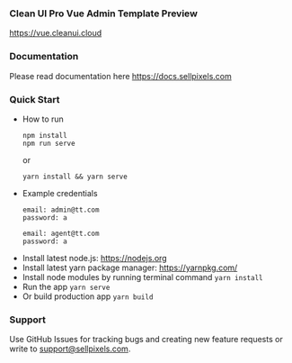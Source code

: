 ### Clean UI Pro Vue Admin Template Preview ###
https://vue.cleanui.cloud

### Documentation ###
Please read documentation here https://docs.sellpixels.com

### Quick Start ###
- How to run 
  ```
  npm install
  npm run serve
  ```
  or
  ```
  yarn install && yarn serve
  ```

- Example credentials
  ```
  email: admin@tt.com
  password: a

  email: agent@tt.com
  password: a
  ```
  
* Install latest node.js: https://nodejs.org​
* Install latest yarn package manager: https://yarnpkg.com/​
* Install node modules by running terminal command `yarn install`
* Run the app `yarn serve`
* Or build production app `yarn build`

### Support ###
Use GitHub Issues for tracking bugs and creating new feature requests or write to [support@sellpixels.com](mailto:support@sellpixels.com).
